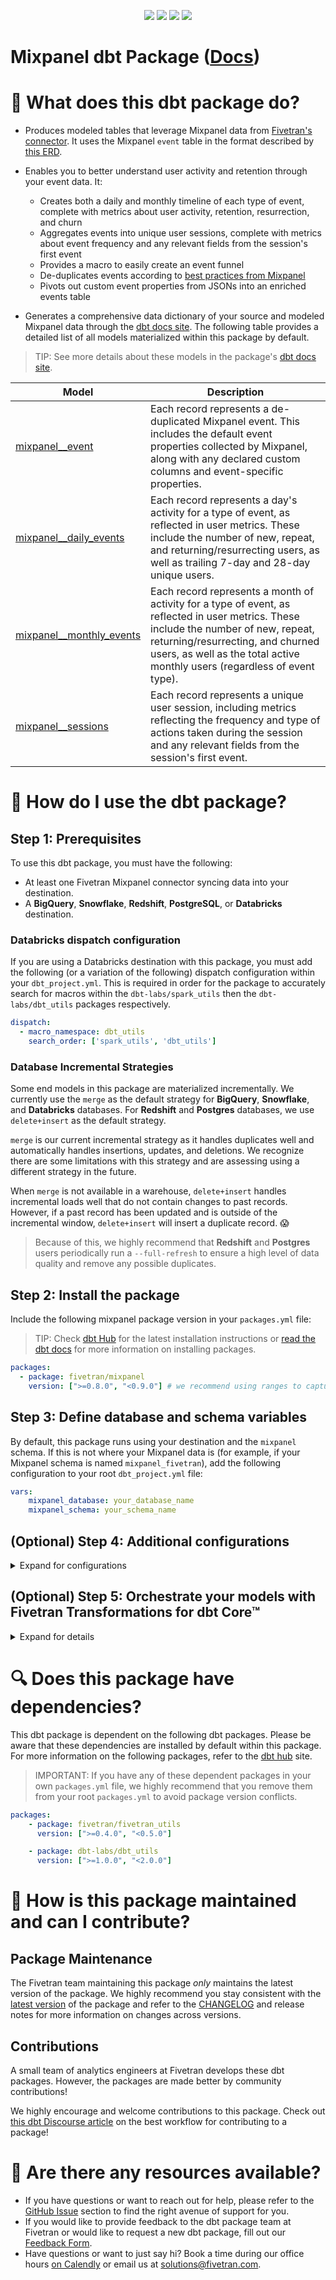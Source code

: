 <p align="center">
    <a alt="License"
        href="https://github.com/fivetran/dbt_mixpanel/blob/main/LICENSE">
        <img src="https://img.shields.io/badge/License-Apache%202.0-blue.svg" /></a>
    <a alt="dbt-core">
        <img src="https://img.shields.io/badge/dbt_Core™_version->=1.3.0_<2.0.0-orange.svg" /></a>
    <a alt="Maintained?">
        <img src="https://img.shields.io/badge/Maintained%3F-yes-green.svg" /></a>
    <a alt="PRs">
        <img src="https://img.shields.io/badge/Contributions-welcome-blueviolet" /></a>
</p>

# Mixpanel dbt Package ([Docs](https://fivetran.github.io/dbt_mixpanel/))
# 📣 What does this dbt package do?

- Produces modeled tables that leverage Mixpanel data from [Fivetran's connector](https://fivetran.com/docs/applications/mixpanel). It uses the Mixpanel `event` table in the format described by [this ERD](https://fivetran.com/docs/applications/mixpanel#schemainformation).

- Enables you to better understand user activity and retention through your event data. It:
  - Creates both a daily and monthly timeline of each type of event, complete with metrics about user activity, retention, resurrection, and churn
  - Aggregates events into unique user sessions, complete with metrics about event frequency and any relevant fields from the session's first event
  - Provides a macro to easily create an event funnel
  - De-duplicates events according to [best practices from Mixpanel](https://developer.mixpanel.com/reference/http#event-deduplication)
  - Pivots out custom event properties from JSONs into an enriched events table
- Generates a comprehensive data dictionary of your source and modeled Mixpanel data through the [dbt docs site](https://fivetran.github.io/dbt_mixpanel/#!/overview).
The following table provides a detailed list of all models materialized within this package by default. 
> TIP: See more details about these models in the package's [dbt docs site](https://fivetran.github.io/dbt_mixpanel/#!/overview?g_v=1).

| **Model**                | **Description**                                                                                                                                |
| ------------------------ | ---------------------------------------------------------------------------------------------------------------------------------------------- |
| [mixpanel__event](https://fivetran.github.io/dbt_mixpanel/#!/model/model.mixpanel.mixpanel__event)             | Each record represents a de-duplicated Mixpanel event. This includes the default event properties collected by Mixpanel, along with any declared custom columns and event-specific properties. |
| [mixpanel__daily_events](https://fivetran.github.io/dbt_mixpanel/#!/model/model.mixpanel.mixpanel__daily_events)             | Each record represents a day's activity for a type of event, as reflected in user metrics. These include the number of new, repeat, and returning/resurrecting users, as well as trailing 7-day and 28-day unique users. |
| [mixpanel__monthly_events](https://fivetran.github.io/dbt_mixpanel/#!/model/model.mixpanel.mixpanel__monthly_events)          | Each record represents a month of activity for a type of event, as reflected in user metrics. These include the number of new, repeat, returning/resurrecting, and churned users, as well as the total active monthly users (regardless of event type). |
| [mixpanel__sessions](https://fivetran.github.io/dbt_mixpanel/#!/model/model.mixpanel.mixpanel__sessions)          | Each record represents a unique user session, including metrics reflecting the frequency and type of actions taken during the session and any relevant fields from the session's first event. |

# 🎯 How do I use the dbt package?

## Step 1: Prerequisites
To use this dbt package, you must have the following:

- At least one Fivetran Mixpanel connector syncing data into your destination.
- A **BigQuery**, **Snowflake**, **Redshift**, **PostgreSQL**, or **Databricks** destination.

### Databricks dispatch configuration
If you are using a Databricks destination with this package, you must add the following (or a variation of the following) dispatch configuration within your `dbt_project.yml`. This is required in order for the package to accurately search for macros within the `dbt-labs/spark_utils` then the `dbt-labs/dbt_utils` packages respectively.
```yml
dispatch:
  - macro_namespace: dbt_utils
    search_order: ['spark_utils', 'dbt_utils']
```

### Database Incremental Strategies 
Some end models in this package are materialized incrementally. We currently use the `merge` as the default strategy for **BigQuery**, **Snowflake**, and **Databricks** databases. For **Redshift** and **Postgres** databases, we use `delete+insert` as the default strategy.

`merge` is our current incremental strategy as it handles duplicates well and automatically handles insertions, updates, and deletions. We recognize there are some limitations with this strategy and are assessing using a different strategy in the future. 

When `merge` is not available in a warehouse, `delete+insert` handles incremental loads well that do not contain changes to past records. However, if a past record has been updated and is outside of the incremental window, `delete+insert` will insert a duplicate record. 😱

> Because of this, we highly recommend that **Redshift** and **Postgres** users periodically run a `--full-refresh` to ensure a high level of data quality and remove any possible duplicates.

## Step 2: Install the package
Include the following mixpanel package version in your `packages.yml` file:
> TIP: Check [dbt Hub](https://hub.getdbt.com/) for the latest installation instructions or [read the dbt docs](https://docs.getdbt.com/docs/package-management) for more information on installing packages.

```yaml
packages:
  - package: fivetran/mixpanel
    version: [">=0.8.0", "<0.9.0"] # we recommend using ranges to capture non-breaking changes automatically
```

## Step 3: Define database and schema variables
By default, this package runs using your destination and the `mixpanel` schema. If this is not where your Mixpanel data is (for example, if your Mixpanel schema is named `mixpanel_fivetran`), add the following configuration to your root `dbt_project.yml` file:

```yml
vars:
    mixpanel_database: your_database_name
    mixpanel_schema: your_schema_name 
```

## (Optional) Step 4: Additional configurations
<details><summary>Expand for configurations</summary>

## Macros
### analyze_funnel [(source)](https://github.com/fivetran/dbt_mixpanel/blob/master/macros/analyze_funnel.sql)
You can use the `analyze_funnel(event_funnel, group_by_column, conversion_criteria)` macro to produce a funnel between a given list of event types. 

It returns the following:
- The number of events and users at each step
- The overall user and event conversion % between the top of the funnel and each step
- The relative user and event conversion % between subsequent steps 
> Note: The relative order of the steps is determined by their event volume, not the order in which they are input.

The macro takes the following as arguments:
- `event_funnel`: List of event types (not case sensitive). 
  - Example: `'['play_song', 'stop_song', 'exit']`
- `group_by_column`: (Optional) A column by which you want to segment the funnel (this macro pulls data from the `mixpanel__event` model). The default value is `None`. 
  - Examaple: `group_by_column = 'country_code'`.
- `conversion_criteria`: (Optional) A `WHERE` clause that will be applied when selecting from `mixpanel__event`. 
  - Example: To limit all events in the funnel to the United States, you'd provide `conversion_criteria = 'country_code = "US"'`. To limit the events to only song play events to the US, you'd input `conversion_criteria = 'country_code = "US"' OR event_type != 'play_song'`.

### Pivoting Out Event Properties
By default, this package selects the [default columns collected by Mixpanel](https://help.mixpanel.com/hc/en-us/articles/115004613766-What-properties-do-Mixpanel-s-libraries-store-by-default-). However, you likely have custom properties or columns that you'd like to include in the `mixpanel__event` model.

If there are properties in the `mixpanel.event.properties` JSON blob that you'd like to pivot out into columns, add the following variable to your `dbt_project.yml` file:

```yml
vars:
  mixpanel:
    event_properties_to_pivot: ['the', 'list', 'of', 'property', 'fields'] # Note: this is case-SENSITIVE and must match the casing of the property as it appears in the JSON
```

### Passthrough Columns
Additionally, this package includes all standard source `EVENT` columns defined in the `staging_columns` macro. You can add more columns using our passthrough column variables. These variables allow the passthrough fields to be aliased (`alias`) and casted (`transform_sql`) if desired, although it is not required. Data type casting is configured via a SQL snippet within the `transform_sql` key. You may add the desired SQL snippet while omitting the `as field_name` part of the casting statement - this will be dealt with by the alias attribute - and your custom passthrough fields will be casted accordingly.

Use the following format for declaring the respective passthrough variables:

```yml
vars:
  mixpanel:
    event_custom_columns:
      - name:           "property_field_id"
        alias:          "new_name_for_this_field_id"
        transform_sql:  "cast(property_field_id as int64)"
      - name:           "this_other_field"
        transform_sql:  "cast(this_other_field as string)"
```
### Sessions Event Frequency Limit
The `event_frequencies` field within the `mixpanel__sessions` model reports all event types and the frequency of those events as a JSON blob via a string aggregation. For some users there can be thousands of different event types that take place. For Redshift and Postgres warehouses there currently exists a limit for string aggregations (up to 65,535). As a result, in order for Redshift and Postgres users to still leverage the `event_frequencies` field, an artificial limit is applied to this field of 1,000. If you would like to adjust this limit, you may do so by modifying the below variable in your project configuration.
```yml
vars:
  mixpanel:
    mixpanel__event_frequency_limit: 500 ## Default is 1000
```
### Event Date Range
Because of the typical volume of event data, you may want to limit this package's models to work with a recent date range of your Mixpanel data (however, note that all final models are materialized as [incremental](https://docs.getdbt.com/docs/building-a-dbt-project/building-models/materializations#incremental) tables).

By default, the package looks at all events since January 1, 2010. To change this start date, add the following variable to your `dbt_project.yml` file:

```yml
vars:
  mixpanel:
    date_range_start: 'yyyy-mm-dd' 
```

**Note:** This date range will not affect the `number_of_new_users` column in the `mixpanel__daily_events` or `mixpanel__monthly_events` models. This metric will be *true* new users.

### Global Event Filters
In addition to limiting the date range, you may want to employ other filters to remove noise from your event data. 

To apply a global filter to events (and therefore **all** models in this package), add the following variable to your `dbt_project.yml` file. It will be applied as a `WHERE` clause when selecting from the source table, `mixpanel.event`. 

```yml
vars:
  mixpanel:
    # Ex: removing internal user
    global_event_filter: 'distinct_id != "1234abcd"'
```

### Session Configurations
#### Session Inactivity Timeout
This package sessionizes events based on the periods of inactivity between a user's events on a device. By default, the package will denote a new session once the period between events surpasses **30 minutes**. 

To change this timeout value, add the following variable to your `dbt_project.yml` file:

```yml
vars:
  mixpanel:
    sessionization_inactivity: number_of_minutes # ex: 60
```

#### Session Pass-Through Columns
By default, the `mixpanel__sessions` model will contain the following columns from `mixpanel__event`:
- `people_id`: The ID of the user
- `device_id`: The ID of the device they used in this session
- `event_frequencies`: A JSON of the frequency of each `event_type` in the session

To pass through any additional columns from the events table to `mixpanel__sessions`, add the following variable to your `dbt_project.yml` file. The value of each field will be pulled from the first event of the session.

```yml
vars:
  mixpanel:
    session_passthrough_columns: ['the', 'list', 'of', 'column', 'names'] 
```

#### Session Event Criteria
In addition to any global event filters, you may want to disclude events or place filters on them in order to qualify for sessionization. 

To apply any filters to the events in the sessions model, add the following variable to your `dbt_project.yml` file. It will be applied as a `WHERE` clause when selecting from `mixpanel__event`.

```yml
vars:
  mixpanel:

    # ex: limit sessions to include only these kinds of events
    session_event_criteria: 'event_type in ("play_song", "stop_song", "create_playlist")'
```

#### Session Trailing Window
Events can sometimes come late. For example, events triggered on a mobile device that is offline will be sent to Mixpanel once the device reconnects to wifi or a cell network. This makes sessionizing a bit trickier/costlier, as the sessions model (and all final models in this package) is materialized as an incremental table. 

Therefore, to avoid requiring a full refresh to incorporate these delayed events into sessions, the package by default re-sessionizes the most recent 3 hours of events on each run. To change this, add the following variable to your `dbt_project.yml` file:

```yml
vars:
  mixpanel:
    sessionization_trailing_window: number_of_hours # ex: 12
```

### Changing the Build Schema
By default this package will build the Mixpanel staging models within a schema titled (<target_schema> + `_stg_mixpanel`) and Mixpanel final models within a schema titled (<target_schema> + `mixpanel`) in your target database. If this is not where you would like your modeled Mixpanel data to be written to, add the following configuration to your `dbt_project.yml` file:

```yml
models:
    mixpanel:
      +schema: my_new_schema_name # leave blank for just the target_schema
      staging:
        +schema: my_new_schema_name # leave blank for just the target_schema
```

### Change the source table references
If an individual source table has a different name than the package expects, add the table name as it appears in your destination to the respective variable:

> IMPORTANT: See this project's [`dbt_project.yml`](https://github.com/fivetran/dbt_mixpanel_source/blob/main/dbt_project.yml) variable declarations to see the expected names.

```yml
vars:
    mixpanel_<default_source_table_name>_identifier: your_table_name 
```

## Event De-Duplication Logic

Events are considered duplicates and consolidated by the package if they contain the same:
* `insert_id` (used for de-deuplication internally by Mixpanel)
* `people_id` (originally named `distinct_id`)
* type of event
* calendar date of occurrence (event timestamps are set in the timezone the Mixpanel project is configured to)

This is performed in line with Mixpanel's internal de-duplication process, in which events are de-duped at the end of each day. This means that if an event was triggered during an offline session at 11:59 PM and _resent_ when the user came online at 12:01 AM, these records would _not_ be de-duplicated. This is the case in both Mixpanel and the Mixpanel dbt package.

</details>

## (Optional) Step 5: Orchestrate your models with Fivetran Transformations for dbt Core™
<details><summary>Expand for details</summary>
<br>
    
Fivetran offers the ability for you to orchestrate your dbt project through [Fivetran Transformations for dbt Core™](https://fivetran.com/docs/transformations/dbt). Learn how to set up your project for orchestration through Fivetran in our [Transformations for dbt Core setup guides](https://fivetran.com/docs/transformations/dbt#setupguide).
</details>

# 🔍 Does this package have dependencies?
This dbt package is dependent on the following dbt packages. Please be aware that these dependencies are installed by default within this package. For more information on the following packages, refer to the [dbt hub](https://hub.getdbt.com/) site.
> IMPORTANT: If you have any of these dependent packages in your own `packages.yml` file, we highly recommend that you remove them from your root `packages.yml` to avoid package version conflicts.
    
```yml
packages:
    - package: fivetran/fivetran_utils
      version: [">=0.4.0", "<0.5.0"]

    - package: dbt-labs/dbt_utils
      version: [">=1.0.0", "<2.0.0"]
```
# 🙌 How is this package maintained and can I contribute?
## Package Maintenance
The Fivetran team maintaining this package _only_ maintains the latest version of the package. We highly recommend you stay consistent with the [latest version](https://hub.getdbt.com/fivetran/mixpanel/latest/) of the package and refer to the [CHANGELOG](https://github.com/fivetran/dbt_mixpanel/blob/main/CHANGELOG.md) and release notes for more information on changes across versions.

## Contributions
A small team of analytics engineers at Fivetran develops these dbt packages. However, the packages are made better by community contributions! 

We highly encourage and welcome contributions to this package. Check out [this dbt Discourse article](https://discourse.getdbt.com/t/contributing-to-a-dbt-package/657) on the best workflow for contributing to a package!

# 🏪 Are there any resources available?
- If you have questions or want to reach out for help, please refer to the [GitHub Issue](https://github.com/fivetran/dbt_mixpanel/issues/new/choose) section to find the right avenue of support for you.
- If you would like to provide feedback to the dbt package team at Fivetran or would like to request a new dbt package, fill out our [Feedback Form](https://www.surveymonkey.com/r/DQ7K7WW).
- Have questions or want to just say hi? Book a time during our office hours [on Calendly](https://calendly.com/fivetran-solutions-team/fivetran-solutions-team-office-hours) or email us at solutions@fivetran.com.
